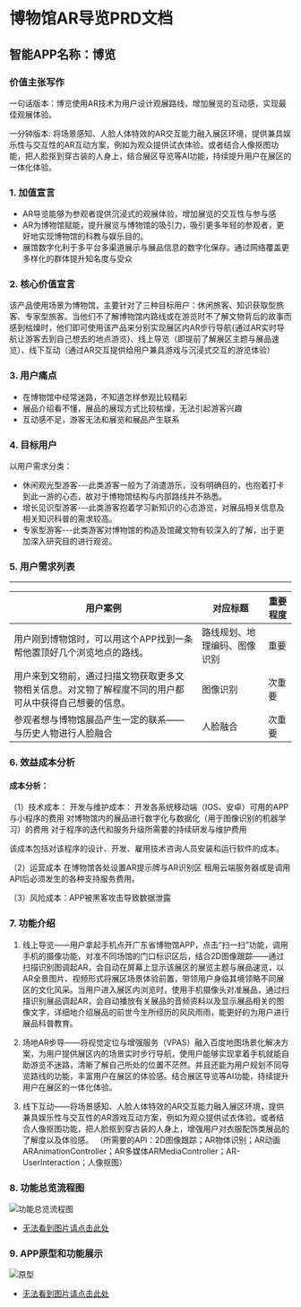 # 博物馆AR导览PRD文档
## 智能APP名称：博览
### 价值主张写作
一句话版本：博览使用AR技术为用户设计观展路线，增加展览的互动感，实现最佳观展体验。

一分钟版本: 将场景感知、人脸人体特效的AR交互能力融入展区环境，提供兼具娱乐性与交互性的AR互动方案，例如为观众提供试衣体验。或者结合人像抠图功能，把人脸抠到穿古装的人身上，结合展区导览等AI功能，持续提升用户在展区的一体化体验。

### 1. 加值宣言
- AR导览能够为参观者提供沉浸式的观展体验，增加展览的交互性与参与感
- AR为博物馆赋能，提升展览与博物馆的吸引力，吸引更多年轻的参观者，更好地实现博物馆的科教与娱乐目的。
- 展馆数字化利于多平台多渠道展示与展品信息的数字化保存。通过网络覆盖更多样化的群体提升知名度与受众

### 2. 核心价值宣言
该产品使用场景为博物馆，主要针对了三种目标用户：休闲旅客、知识获取型旅客、专家型旅客。当他们不了解博物馆内路线或在游览时不了解文物背后的故事而感到枯燥时，他们即可使用该产品来分别实现展区内AR步行导航{通过AR实时导航让游客去到自己想去的地点游览}、线上导览（即提前了解展区主题与展品速览）、线下互动（通过AR交互提供给用户兼具游戏与沉浸式交互的游览体验）

### 3. 用户痛点
- 在博物馆中经常迷路，不知道怎样参观比较精彩
- 展品介绍看不懂，展品的展现方式比较枯燥，无法引起游客兴趣
- 互动感不足，游客无法和展览和展品产生联系

### 4. 目标用户
以用户需求分类：
- 休闲观光型游客---此类游客一般为了消遣游乐，没有明确目的，也抱着打卡到此一游的心态，故对于博物馆结构与内部路线并不熟悉。
- 增长见识型游客---此类游客抱着学习新知识的心态游览，对展品相关信息及相关知识科普的需求较高。
- 专家型游客---此类游客对博物馆的构造及馆藏文物有较深入的了解，出于更加深入研究目的进行观览。

### 5. 用户需求列表
***
用户案例 | 对应标题 |  重要程度
-|-|-
用户刚到博物馆时，可以用这个APP找到一条帮他置顶好几个浏览地点的路线。| 路线规划、地理编码、图像识别 | 重要 |
用户来到文物前，通过扫描文物获取更多文物相关信息。对文物了解程度不同的用户都可从中获得自己想要的信息。| 图像识别| 次重要|
参观者想与博物馆展品产生一定的联系——与历史人物进行人脸融合| 人脸融合 | 次重要 |


### 6. 效益成本分析
#### 成本分析：
（1）技术成本：
开发与维护成本：
开发各系统移动端（IOS、安卓）可用的APP与小程序的费用
对博物馆内的展品进行数字化与数据化（用于图像识别的机器学习）的费用
对于程序的迭代和服务升级所需要的持续研发与维护费用

该成本包括对该程序的设计、开发、雇用技术咨询人员安装和运行软件的成本。

（2）运营成本
在博物馆各处设置AR提示牌与AR识别区
租用云端服务器或是调用API后必须发生的各种支持服务费用。

（3）风险成本：APP被黑客攻击导致数据泄露


### 7. 功能介绍

1. 线上导览——用户拿起手机点开广东省博物馆APP，点击“扫一扫”功能，调用手机的摄像功能，对准不同场馆的门口标识区后，结合2D图像跟踪——通过扫描识别图调起AR，会自动在屏幕上显示该展区的展览主题与展品速览，以AR全景图片、视频形式将展区场景体验前置，带领用户身临其境领略不同展区的文化风采。当用户进入展区内浏览时，使用手机摄像头对准展品，通过扫描识别展品调起AR，会自动播放有关展品的音频资料以及显示展品相关的图像文字，详细地介绍展品的前世今生所经历的风风雨雨，能更好的为用户进行展品科普教育。

2. 场地AR步导——将视觉定位与增强服务（VPAS）融入百度地图场景化解决方案，为用户提供展区内的场景实时步行导航，使用户能够实现拿着手机就能自助游览不迷路，清晰了解自己所处的位置不茫然。并且还能为用户规划不同导览路线的功能，丰富用户在展区的体验感。结合展区导览等AI功能，持续提升用户在展区的一体化体验。

3. 线下互动——将场景感知、人脸人体特效的AR交互能力融入展区环境，提供兼具娱乐性与交互性的AR游戏互动方案，例如为观众提供试衣体验。或者结合人像抠图功能，把人脸抠到穿古装的人身上，增强用户对衣服配饰类展品的了解度以及体验感。
（所需要的API：2D图像跟踪；AR物体识别；AR动画ARAnimationController；AR多媒体ARMediaController；AR-UserInteraction；人像抠图）


### 8. 功能总览流程图
![功能总览流程图](https://github.com/guyray/API_ML_AI_museum/blob/master/%E5%8A%9F%E8%83%BD%E6%B5%81%E7%A8%8B.png)
- [无法看到图片请点击此处](https://gitee.com/NFUNM171036008/API_img/blob/master/%E5%8A%9F%E8%83%BD%E6%B5%81%E7%A8%8B.png)
### 9. APP原型和功能展示
![原型](https://github.com/guyray/API_ML_AI_museum/blob/master/%E5%8E%9F%E5%9E%8B.png)
- [无法看到图片请点击此处](https://gitee.com/NFUNM171036008/API_img/blob/master/%E5%8E%9F%E5%9E%8B.png)

